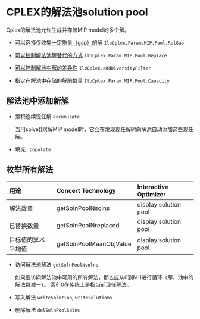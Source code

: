 # CPLEX的解法池solution pool

Cplex的解法池允许生成并存储MIP model的多个解。

- [可以选择仅收集一定质量（gap）的解](https://www.ibm.com/support/knowledgecenter/zh/SSSA5P_12.7.0/ilog.odms.cplex.help/CPLEX/Parameters/topics/SolnPoolGap.html)  `IloCplex.Param.MIP.Pool.RelGap`

- [可以控制解法池解替代的方式](https://www.ibm.com/support/knowledgecenter/zh/SSSA5P_12.7.0/ilog.odms.cplex.help/CPLEX/Parameters/topics/SolnPoolReplace.html)  `IloCplex.Param.MIP.Pool.Replace`

- [可以控制解池中解的差异性](https://www.ibm.com/support/knowledgecenter/zh/SSSA5P_12.7.0/ilog.odms.cplex.help/CPLEX/UsrMan/topics/discr_optim/soln_pool/38_diversity_filters.html)  `IloCplex.addDiversityFilter`

- [指定在解池中存储的解的数量](https://www.ibm.com/support/knowledgecenter/zh/SSSA5P_12.7.0/ilog.odms.cplex.help/CPLEX/Parameters/topics/SolnPoolCapacity.html) `IloCplex.Param.MIP.Pool.Capacity`

## 解法池中添加新解

- 累积连续现任解 `accumulate`

  当用solve()求解MIP model时，它会在发现现任解时向解池自动添加这些现任解。

- 填充 ` populate`

## 枚举所有解法

| 用途               | Concert Technology      | Interactive Optimizer |
| :----------------- | :---------------------- | :-------------------- |
| 解法数量           | getSolnPoolNsolns       | display solution pool |
| 已替换数量         | getSolnPoolNreplaced    | display solution pool |
| 目标值的算术平均值 | getSolnPoolMeanObjValue | display solution pool |

- 访问解法池解法 `getSolnPoolNsolns`

  如果要访问解法池中可用的所有解法，那么应从0到N-1进行循环（即，池中的解法数减一）。 索引0在传统上是指当前现任解法。

- 写入解法 `writeSolution`, `writeSolutions `

- 删除解法  `delSolnPoolSolns`   

